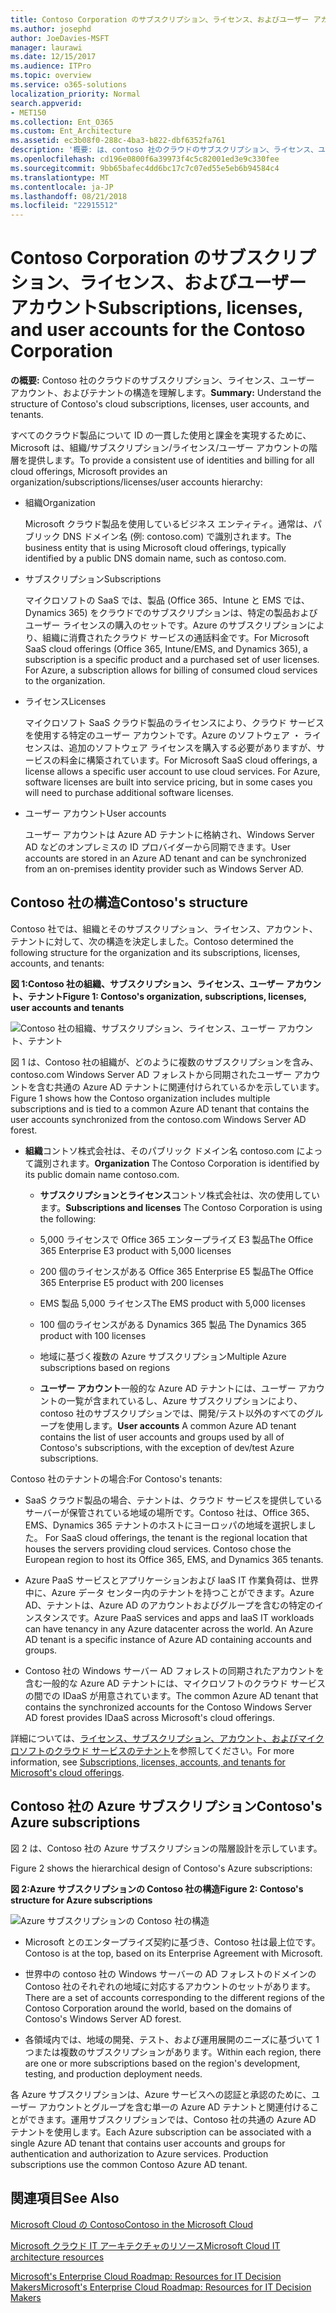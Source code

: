 ```yaml
---
title: Contoso Corporation のサブスクリプション、ライセンス、およびユーザー アカウント
ms.author: josephd
author: JoeDavies-MSFT
manager: laurawi
ms.date: 12/15/2017
ms.audience: ITPro
ms.topic: overview
ms.service: o365-solutions
localization_priority: Normal
search.appverid:
- MET150
ms.collection: Ent_O365
ms.custom: Ent_Architecture
ms.assetid: ec3b08f0-288c-4ba3-b822-dbf6352fa761
description: '概要: は、contoso 社のクラウドのサブスクリプション、ライセンス、ユーザー アカウント、およびテナントの構造を理解します。'
ms.openlocfilehash: cd196e0800f6a39973f4c5c82001ed3e9c330fee
ms.sourcegitcommit: 9bb65bafec4dd6bc17c7c07ed55e5eb6b94584c4
ms.translationtype: MT
ms.contentlocale: ja-JP
ms.lasthandoff: 08/21/2018
ms.locfileid: "22915512"
---
```

# <a name="subscriptions-licenses-and-user-accounts-for-the-contoso-corporation"></a><span data-ttu-id="a4daa-103">Contoso Corporation のサブスクリプション、ライセンス、およびユーザー アカウント</span><span class="sxs-lookup"><span data-stu-id="a4daa-103">Subscriptions, licenses, and user accounts for the Contoso Corporation</span></span>

 <span data-ttu-id="a4daa-104">**の概要:** Contoso 社のクラウドのサブスクリプション、ライセンス、ユーザー アカウント、およびテナントの構造を理解します。</span><span class="sxs-lookup"><span data-stu-id="a4daa-104">**Summary:** Understand the structure of Contoso's cloud subscriptions, licenses, user accounts, and tenants.</span></span>
  
<span data-ttu-id="a4daa-105">すべてのクラウド製品について ID の一貫した使用と課金を実現するために、Microsoft は、組織/サブスクリプション/ライセンス/ユーザー アカウントの階層を提供します。</span><span class="sxs-lookup"><span data-stu-id="a4daa-105">To provide a consistent use of identities and billing for all cloud offerings, Microsoft provides an organization/subscriptions/licenses/user accounts hierarchy:</span></span>
  
- <span data-ttu-id="a4daa-106">組織</span><span class="sxs-lookup"><span data-stu-id="a4daa-106">Organization</span></span>
    
    <span data-ttu-id="a4daa-107">Microsoft クラウド製品を使用しているビジネス エンティティ。通常は、パブリック DNS ドメイン名 (例: contoso.com) で識別されます。</span><span class="sxs-lookup"><span data-stu-id="a4daa-107">The business entity that is using Microsoft cloud offerings, typically identified by a public DNS domain name, such as contoso.com.</span></span>
    
- <span data-ttu-id="a4daa-108">サブスクリプション</span><span class="sxs-lookup"><span data-stu-id="a4daa-108">Subscriptions</span></span>
    
    <span data-ttu-id="a4daa-p101">マイクロソフトの SaaS では、製品 (Office 365、Intune と EMS では、Dynamics 365) をクラウドでのサブスクリプションは、特定の製品およびユーザー ライセンスの購入のセットです。Azure のサブスクリプションにより、組織に消費されたクラウド サービスの通話料金です。</span><span class="sxs-lookup"><span data-stu-id="a4daa-p101">For Microsoft SaaS cloud offerings (Office 365, Intune/EMS, and Dynamics 365), a subscription is a specific product and a purchased set of user licenses. For Azure, a subscription allows for billing of consumed cloud services to the organization.</span></span>
    
- <span data-ttu-id="a4daa-111">ライセンス</span><span class="sxs-lookup"><span data-stu-id="a4daa-111">Licenses</span></span>
    
    <span data-ttu-id="a4daa-p102">マイクロソフト SaaS クラウド製品のライセンスにより、クラウド サービスを使用する特定のユーザー アカウントです。Azure のソフトウェア ・ ライセンスは、追加のソフトウェア ライセンスを購入する必要がありますが、サービスの料金に構築されています。</span><span class="sxs-lookup"><span data-stu-id="a4daa-p102">For Microsoft SaaS cloud offerings, a license allows a specific user account to use cloud services. For Azure, software licenses are built into service pricing, but in some cases you will need to purchase additional software licenses.</span></span>
    
- <span data-ttu-id="a4daa-114">ユーザー アカウント</span><span class="sxs-lookup"><span data-stu-id="a4daa-114">User accounts</span></span>
    
    <span data-ttu-id="a4daa-115">ユーザー アカウントは Azure AD テナントに格納され、Windows Server AD などのオンプレミスの ID プロバイダーから同期できます。</span><span class="sxs-lookup"><span data-stu-id="a4daa-115">User accounts are stored in an Azure AD tenant and can be synchronized from an on-premises identity provider such as Windows Server AD.</span></span>
    
## <a name="contosos-structure"></a><span data-ttu-id="a4daa-116">Contoso 社の構造</span><span class="sxs-lookup"><span data-stu-id="a4daa-116">Contoso's structure</span></span>

<span data-ttu-id="a4daa-117">Contoso 社では、組織とそのサブスクリプション、ライセンス、アカウント、テナントに対して、次の構造を決定しました。</span><span class="sxs-lookup"><span data-stu-id="a4daa-117">Contoso determined the following structure for the organization and its subscriptions, licenses, accounts, and tenants:</span></span>
  
<span data-ttu-id="a4daa-118">**図 1:Contoso 社の組織、サブスクリプション、ライセンス、ユーザー アカウント、テナント**</span><span class="sxs-lookup"><span data-stu-id="a4daa-118">**Figure 1: Contoso's organization, subscriptions, licenses, user accounts and tenants**</span></span>

![Contoso 社の組織、サブスクリプション、ライセンス、ユーザー アカウント、テナント](media/Contoso-Poster/Subscriptions.png)
  
<span data-ttu-id="a4daa-120">図 1 は、Contoso 社の組織が、どのように複数のサブスクリプションを含み、contoso.com Windows Server AD フォレストから同期されたユーザー アカウントを含む共通の Azure AD テナントに関連付けられているかを示しています。</span><span class="sxs-lookup"><span data-stu-id="a4daa-120">Figure 1 shows how the Contoso organization includes multiple subscriptions and is tied to a common Azure AD tenant that contains the user accounts synchronized from the contoso.com Windows Server AD forest.</span></span>
  
- <span data-ttu-id="a4daa-121">**組織**コントソ株式会社は、そのパブリック ドメイン名 contoso.com によって識別されます。</span><span class="sxs-lookup"><span data-stu-id="a4daa-121">**Organization** The Contoso Corporation is identified by its public domain name contoso.com.</span></span>
    
  - <span data-ttu-id="a4daa-122">**サブスクリプションとライセンス**コントソ株式会社は、次の使用しています。</span><span class="sxs-lookup"><span data-stu-id="a4daa-122">**Subscriptions and licenses** The Contoso Corporation is using the following:</span></span>
    
  - <span data-ttu-id="a4daa-123">5,000 ライセンスで Office 365 エンタープライズ E3 製品</span><span class="sxs-lookup"><span data-stu-id="a4daa-123">The Office 365 Enterprise E3 product with 5,000 licenses</span></span>
    
  - <span data-ttu-id="a4daa-124">200 個のライセンスがある Office 365 Enterprise E5 製品</span><span class="sxs-lookup"><span data-stu-id="a4daa-124">The Office 365 Enterprise E5 product with 200 licenses</span></span>
    
  - <span data-ttu-id="a4daa-125">EMS 製品 5,000 ライセンス</span><span class="sxs-lookup"><span data-stu-id="a4daa-125">The EMS product with 5,000 licenses</span></span>
    
  - <span data-ttu-id="a4daa-126">100 個のライセンスがある Dynamics 365 製品
</span><span class="sxs-lookup"><span data-stu-id="a4daa-126">The Dynamics 365 product with 100 licenses</span></span>
    
  - <span data-ttu-id="a4daa-127">地域に基づく複数の Azure サブスクリプション</span><span class="sxs-lookup"><span data-stu-id="a4daa-127">Multiple Azure subscriptions based on regions</span></span>
    
  - <span data-ttu-id="a4daa-128">**ユーザー アカウント**一般的な Azure AD テナントには、ユーザー アカウントの一覧が含まれているし、Azure サブスクリプションにより、contoso 社のサブスクリプションでは、開発/テスト以外のすべてのグループを使用します。</span><span class="sxs-lookup"><span data-stu-id="a4daa-128">**User accounts** A common Azure AD tenant contains the list of user accounts and groups used by all of Contoso's subscriptions, with the exception of dev/test Azure subscriptions.</span></span>
    
<span data-ttu-id="a4daa-129">Contoso 社のテナントの場合:</span><span class="sxs-lookup"><span data-stu-id="a4daa-129">For Contoso's tenants:</span></span>
  
- <span data-ttu-id="a4daa-p103">SaaS クラウド製品の場合、テナントは、クラウド サービスを提供しているサーバーが保管されている地域の場所です。Contoso 社は、Office 365、EMS、Dynamics 365 テナントのホストにヨーロッパの地域を選択しました。
 </span><span class="sxs-lookup"><span data-stu-id="a4daa-p103">For SaaS cloud offerings, the tenant is the regional location that houses the servers providing cloud services. Contoso chose the European region to host its Office 365, EMS, and Dynamics 365 tenants.</span></span> 
    
- <span data-ttu-id="a4daa-p104">Azure PaaS サービスとアプリケーションおよび IaaS IT 作業負荷は、世界中に、Azure データ センター内のテナントを持つことができます。Azure AD、テナントは、Azure AD のアカウントおよびグループを含むの特定のインスタンスです。</span><span class="sxs-lookup"><span data-stu-id="a4daa-p104">Azure PaaS services and apps and IaaS IT workloads can have tenancy in any Azure datacenter across the world. An Azure AD tenant is a specific instance of Azure AD containing accounts and groups.</span></span>
    
- <span data-ttu-id="a4daa-134">Contoso 社の Windows サーバー AD フォレストの同期されたアカウントを含む一般的な Azure AD テナントには、マイクロソフトのクラウド サービスの間での IDaaS が用意されています。</span><span class="sxs-lookup"><span data-stu-id="a4daa-134">The common Azure AD tenant that contains the synchronized accounts for the Contoso Windows Server AD forest provides IDaaS across Microsoft's cloud offerings.</span></span>
    
<span data-ttu-id="a4daa-135">詳細については、[ライセンス、サブスクリプション、アカウント、およびマイクロソフトのクラウド サービスのテナント](subscriptions-licenses-accounts-and-tenants-for-microsoft-cloud-offerings.md)を参照してください。</span><span class="sxs-lookup"><span data-stu-id="a4daa-135">For more information, see [Subscriptions, licenses, accounts, and tenants for Microsoft's cloud offerings](subscriptions-licenses-accounts-and-tenants-for-microsoft-cloud-offerings.md).</span></span>
  
## <a name="contosos-azure-subscriptions"></a><span data-ttu-id="a4daa-136">Contoso 社の Azure サブスクリプション</span><span class="sxs-lookup"><span data-stu-id="a4daa-136">Contoso's Azure subscriptions</span></span>

<span data-ttu-id="a4daa-137">図 2 は、Contoso 社の Azure サブスクリプションの階層設計を示しています。 


</span><span class="sxs-lookup"><span data-stu-id="a4daa-137">Figure 2 shows the hierarchical design of Contoso's Azure subscriptions:</span></span>
  
<span data-ttu-id="a4daa-138">**図 2:Azure サブスクリプションの Contoso 社の構造**</span><span class="sxs-lookup"><span data-stu-id="a4daa-138">**Figure 2: Contoso's structure for Azure subscriptions**</span></span>

![Azure サブスクリプションの Contoso 社の構造](media/Contoso-Poster/Subscriptions-Nested.png)
  
- <span data-ttu-id="a4daa-140">Microsoft とのエンタープライズ契約に基づき、Contoso 社は最上位です。</span><span class="sxs-lookup"><span data-stu-id="a4daa-140">Contoso is at the top, based on its Enterprise Agreement with Microsoft.</span></span>
    
- <span data-ttu-id="a4daa-141">世界中の contoso 社の Windows サーバーの AD フォレストのドメインの Contoso 社のそれぞれの地域に対応するアカウントのセットがあります。</span><span class="sxs-lookup"><span data-stu-id="a4daa-141">There are a set of accounts corresponding to the different regions of the Contoso Corporation around the world, based on the domains of Contoso's Windows Server AD forest.</span></span>
    
- <span data-ttu-id="a4daa-142">各領域内では、地域の開発、テスト、および運用展開のニーズに基づいて 1 つまたは複数のサブスクリプションがあります。</span><span class="sxs-lookup"><span data-stu-id="a4daa-142">Within each region, there are one or more subscriptions based on the region's development, testing, and production deployment needs.</span></span>
    
<span data-ttu-id="a4daa-p105">各 Azure サブスクリプションは、Azure サービスへの認証と承認のために、ユーザー アカウントとグループを含む単一の Azure AD テナントと関連付けることができます。運用サブスクリプションでは、Contoso 社の共通の Azure AD テナントを使用します。</span><span class="sxs-lookup"><span data-stu-id="a4daa-p105">Each Azure subscription can be associated with a single Azure AD tenant that contains user accounts and groups for authentication and authorization to Azure services. Production subscriptions use the common Contoso Azure AD tenant.</span></span>
  
## <a name="see-also"></a><span data-ttu-id="a4daa-145">関連項目</span><span class="sxs-lookup"><span data-stu-id="a4daa-145">See Also</span></span>

[<span data-ttu-id="a4daa-146">Microsoft Cloud の Contoso</span><span class="sxs-lookup"><span data-stu-id="a4daa-146">Contoso in the Microsoft Cloud</span></span>](contoso-in-the-microsoft-cloud.md)
  
[<span data-ttu-id="a4daa-147">Microsoft クラウド IT アーキテクチャのリソース</span><span class="sxs-lookup"><span data-stu-id="a4daa-147">Microsoft Cloud IT architecture resources</span></span>](microsoft-cloud-it-architecture-resources.md)

[<span data-ttu-id="a4daa-148">Microsoft's Enterprise Cloud Roadmap: Resources for IT Decision Makers</span><span class="sxs-lookup"><span data-stu-id="a4daa-148">Microsoft's Enterprise Cloud Roadmap: Resources for IT Decision Makers</span></span>](https://sway.com/FJ2xsyWtkJc2taRD)




